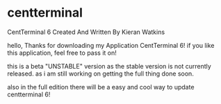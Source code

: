 centterminal
============

                                                                
CentTerminal 6 Created And Written By Kieran Watkins

hello, Thanks for downloading my Application CentTerminal 6!
if you like this application, feel free to pass it on!

this is a beta "UNSTABLE" version as the stable version is not currently released. as i am still working on getting the full thing done soon.

also in the full edition there will be a easy and cool way to update centterminal 6!

